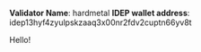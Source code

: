 **Validator Name**: hardmetal
**IDEP wallet address**: idep13hyf4zyulpskzaaq3x00nr2fdv2cuptn66yv8t

Hello! 



